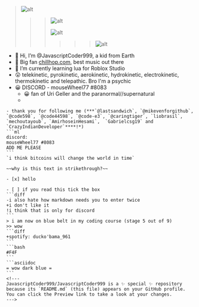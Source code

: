 > ![alt](https://geo-media.beatport.com/image_size/500x500/8483b70c-011d-4262-ada6-d735d78146fe.jpg "my profile PiCtUrE")
> 
>> > ![alt](https://i1.sndcdn.com/artworks-000167181777-9fvipy-t500x500.jpg "my profile PiCtUrE")
>> > 
>>> ![alt](https://f4.bcbits.com/img/a1725317506_5.jpg "my profile PiCtUrE")
>>> >>> ![alt](https://chillhop.com/wp-content/uploads/2020/08/3a92d38d5b2605bb47bbd4593e61cfd17ca7cf98.jpg "my profile PiCtUrE")
- 👋 Hi, I’m @JavascriptCoder999, a kid from Earth
- 👀 Big fan [chillhop.com](chillhop.com), best music out there
- 🌱 I’m currently learning lua for Roblox Studio
- 😲 telekinetic, pyrokinetic, aerokinetic, hydrokinetic, electrokinetic, thermokinetic and telepathic. Bro I'm a psychic
- 😀 DISCORD - mouseWheel77 #8083
  - 😀 fan of Uri Geller and the paranormal//supernatural 
  - 
~~~~
- thank you for following me (***`@lastsandwich`, `@mikevenforgithub`, `@code598`, `@code44598`, `@code-e3`, `@caringtiger`, `liobrasil`, `mechoutayoub`, `AmirhoseinHesami`,  `Gabrielcsg19` and `CrazyIndianDeveloper`****!*)
```ml
discord:
mouseWheel77 #8083
ADD ME PLEASE
```
`i think bitcoins will change the world in time`

~~why is this text in strikethrough?~~

- [x] hello

- [ ] if you read this tick the box
```diff
-i also hate how markdown needs you to enter twice
+i don't like it
!i think that is only for discord
```
> i am now on blue belt in my coding course (stage 5 out of 9)
>> wow
```diff
+spotify: ducko'bama_961
```
```bash
#F4F
```
```asciidoc
= wow dark blue =
```
<!---
JavascriptCoder999/JavascriptCoder999 is a ✨ special ✨ repository because its `README.md` (this file) appears on your GitHub profile.
You can click the Preview link to take a look at your changes.
--->
